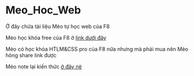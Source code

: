 # Meo_Hoc_Web
<p> Ở đây chứa tài liệu Mèo tự học web của F8</p>
<p> Mèo học khóa free của F8 ở <a href="https://fullstack.edu.vn/learning/html-css?id=5dda1377-d755-4d2c-8db1-db3cb4dc7c71">link dưới đây</a> </p>
<p> Mèo có học khóa HTLM&CSS pro của F8 nữa nhưng mà phải mua nên Mèo hông share link được
<p> Mèo note lại kiến thức <a href="https://sthuflitedu-my.sharepoint.com/:w:/g/personal/21dh114336_st_huflit_edu_vn/EUbR9vzJUxRCmSXDfpugGBEB_po-Lasbh6eGa5E-hswY1A?rtime=E-vtGxz720g">ở đây nè</a>
